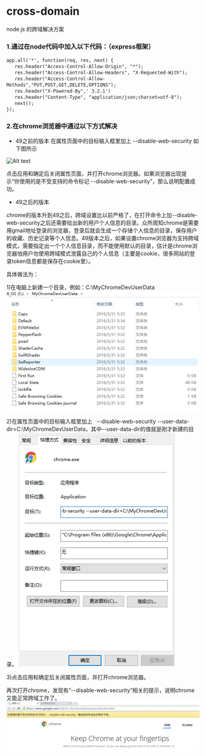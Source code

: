 # cross-domain
node.js 的跨域解决方案
 ### 1.通过在node代码中加入以下代码：（express框架）
 ```
 app.all('*', function(req, res, next) {  
    res.header("Access-Control-Allow-Origin", "*");  
    res.header("Access-Control-Allow-Headers", "X-Requested-With");  
    res.header("Access-Control-Allow-Methods","PUT,POST,GET,DELETE,OPTIONS");  
    res.header("X-Powered-By",' 3.2.1')  
    res.header("Content-Type", "application/json;charset=utf-8");  
    next();  
});  
```
### 2.在chrome浏览器中通过以下方式解决

* 49之前的版本 在属性页面中的目标输入框里加上   --disable-web-security  如下图所示

![Alt text](/before49.png "before49 image")

点击应用和确定后关闭属性页面，并打开chrome浏览器。如果浏览器出现提示“你使用的是不受支持的命令标记 --disable-web-security”，那么说明配置成功。


* 49之后的版本

chrome的版本升到49之后，跨域设置比以前严格了，在打开命令上加--disable-web-security之后还需要给出新的用户个人信息的目录。众所周知chrome是需要用gmail地址登录的浏览器，登录后就会生成一个存储个人信息的目录，保存用户的收藏、历史记录等个人信息。49版本之后，如果设置chrome浏览器为支持跨域模式，需要指定出一个个人信息目录，而不能使用默认的目录，估计是chrome浏览器怕用户勿使用跨域模式泄露自己的个人信息（主要是cookie，很多网站的登录token信息都是保存在cookie里）。

具体做法为：

1)在电脑上新建一个目录，例如：C:\MyChromeDevUserData
 ![Alt text](/file.png "file image")

2)在属性页面中的目标输入框里加上   --disable-web-security --user-data-dir=C:\MyChromeDevUserData，其中--user-data-dir的值就是刚才新建的目录。
![Alt text](/after49.png "after49 image ")

3)点击应用和确定后关闭属性页面，并打开chrome浏览器。

再次打开chrome，发现有“--disable-web-security”相关的提示，说明chrome又能正常跨域工作了。
![Alt text](/chrome-expression.png "expression image ")
